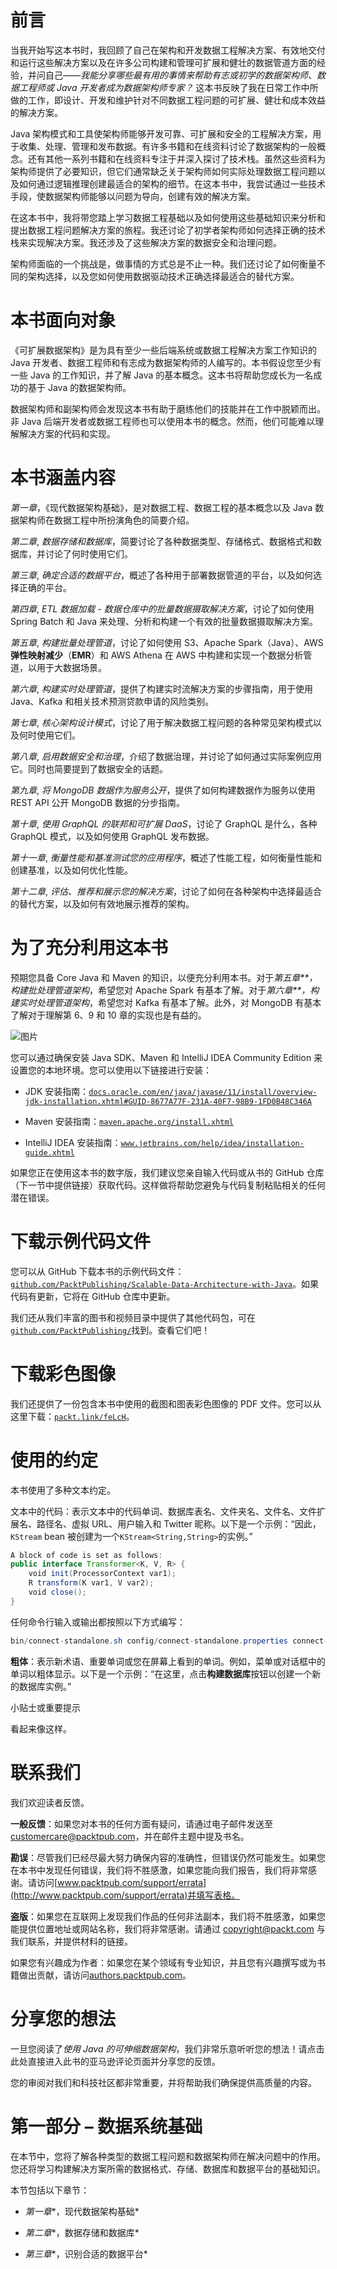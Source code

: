# 前言

当我开始写这本书时，我回顾了自己在架构和开发数据工程解决方案、有效地交付和运行这些解决方案以及在许多公司构建和管理可扩展和健壮的数据管道方面的经验，并问自己——*我能分享哪些最有用的事情来帮助有志或初学的数据架构师、数据工程师或 Java 开发者成为数据架构师专家？* 这本书反映了我在日常工作中所做的工作，即设计、开发和维护针对不同数据工程问题的可扩展、健壮和成本效益的解决方案。

Java 架构模式和工具使架构师能够开发可靠、可扩展和安全的工程解决方案，用于收集、处理、管理和发布数据。有许多书籍和在线资料讨论了数据架构的一般概念。还有其他一系列书籍和在线资料专注于并深入探讨了技术栈。虽然这些资料为架构师提供了必要知识，但它们通常缺乏关于架构师如何实际处理数据工程问题以及如何通过逻辑推理创建最适合的架构的细节。在这本书中，我尝试通过一些技术手段，使数据架构师能够以问题为导向，创建有效的解决方案。

在这本书中，我将带您踏上学习数据工程基础以及如何使用这些基础知识来分析和提出数据工程问题解决方案的旅程。我还讨论了初学者架构师如何选择正确的技术栈来实现解决方案。我还涉及了这些解决方案的数据安全和治理问题。

架构师面临的一个挑战是，做事情的方式总是不止一种。我们还讨论了如何衡量不同的架构选择，以及您如何使用数据驱动技术正确选择最适合的替代方案。

# 本书面向对象

《可扩展数据架构》是为具有至少一些后端系统或数据工程解决方案工作知识的 Java 开发者、数据工程师和有志成为数据架构师的人编写的。本书假设您至少有一些 Java 的工作知识，并了解 Java 的基本概念。这本书将帮助您成长为一名成功的基于 Java 的数据架构师。

数据架构师和副架构师会发现这本书有助于磨练他们的技能并在工作中脱颖而出。非 Java 后端开发者或数据工程师也可以使用本书的概念。然而，他们可能难以理解解决方案的代码和实现。

# 本书涵盖内容

*第一章*，《现代数据架构基础》，是对数据工程、数据工程的基本概念以及 Java 数据架构师在数据工程中所扮演角色的简要介绍。

*第二章*, *数据存储和数据库*，简要讨论了各种数据类型、存储格式、数据格式和数据库，并讨论了何时使用它们。

*第三章*, *确定合适的数据平台*，概述了各种用于部署数据管道的平台，以及如何选择正确的平台。

*第四章*, *ETL 数据加载 - 数据仓库中的批量数据摄取解决方案*，讨论了如何使用 Spring Batch 和 Java 来处理、分析和构建一个有效的批量数据摄取解决方案。

*第五章*, *构建批量处理管道*，讨论了如何使用 S3、Apache Spark（Java）、AWS **弹性映射减少**（**EMR**）和 AWS Athena 在 AWS 中构建和实现一个数据分析管道，以用于大数据场景。

*第六章*, *构建实时处理管道*，提供了构建实时流解决方案的步骤指南，用于使用 Java、Kafka 和相关技术预测贷款申请的风险类别。

*第七章*, *核心架构设计模式*，讨论了用于解决数据工程问题的各种常见架构模式以及何时使用它们。

*第八章*, *启用数据安全和治理*，介绍了数据治理，并讨论了如何通过实际案例应用它。同时也简要提到了数据安全的话题。

*第九章*, *将 MongoDB 数据作为服务公开*，提供了如何构建数据作为服务以使用 REST API 公开 MongoDB 数据的分步指南。

*第十章*, *使用 GraphQL 的联邦和可扩展 DaaS*，讨论了 GraphQL 是什么，各种 GraphQL 模式，以及如何使用 GraphQL 发布数据。

*第十一章*, *衡量性能和基准测试您的应用程序*，概述了性能工程，如何衡量性能和创建基准，以及如何优化性能。

*第十二章*, *评估、推荐和展示您的解决方案*，讨论了如何在各种架构中选择最适合的替代方案，以及如何有效地展示推荐的架构。

# 为了充分利用这本书

预期您具备 Core Java 和 Maven 的知识，以便充分利用本书。对于*第五章**，构建批处理管道架构*，希望您对 Apache Spark 有基本了解。对于*第六章**，构建实时处理管道架构*，希望您对 Kafka 有基本了解。此外，对 MongoDB 有基本了解对于理解第 6、9 和 10 章的实现也是有益的。

![图片](img/B17084_Preface_Table.jpg)

您可以通过确保安装 Java SDK、Maven 和 IntelliJ IDEA Community Edition 来设置您的本地环境。您可以使用以下链接进行安装：

+   JDK 安装指南：[`docs.oracle.com/en/java/javase/11/install/overview-jdk-installation.xhtml#GUID-8677A77F-231A-40F7-98B9-1FD0B48C346A`](https://docs.oracle.com/en/java/javase/11/install/overview-jdk-installation.xhtml#GUID-8677A77F-231A-40F7-98B9-1FD0B48C346A)

+   Maven 安装指南：[`maven.apache.org/install.xhtml`](https://maven.apache.org/install.xhtml)

+   IntelliJ IDEA 安装指南：[`www.jetbrains.com/help/idea/installation-guide.xhtml`](https://www.jetbrains.com/help/idea/installation-guide.xhtml)

如果您正在使用这本书的数字版，我们建议您亲自输入代码或从书的 GitHub 仓库（下一节中提供链接）获取代码。这样做将帮助您避免与代码复制粘贴相关的任何潜在错误。

# 下载示例代码文件

您可以从 GitHub 下载本书的示例代码文件：[`github.com/PacktPublishing/Scalable-Data-Architecture-with-Java`](https://github.com/PacktPublishing/Scalable-Data-Architecture-with-Java)。如果代码有更新，它将在 GitHub 仓库中更新。

我们还从我们丰富的图书和视频目录中提供了其他代码包，可在[`github.com/PacktPublishing/`](https://github.com/PacktPublishing/)找到。查看它们吧！

# 下载彩色图像

我们还提供了一份包含本书中使用的截图和图表彩色图像的 PDF 文件。您可以从这里下载：[`packt.link/feLcH`](https://packt.link/feLcH)。

# 使用的约定

本书使用了多种文本约定。

文本中的代码：表示文本中的代码单词、数据库表名、文件夹名、文件名、文件扩展名、路径名、虚拟 URL、用户输入和 Twitter 昵称。以下是一个示例：“因此，`KStream` bean 被创建为一个`KStream<String,String>`的实例。”

```java
A block of code is set as follows:
public interface Transformer<K, V, R> {
    void init(ProcessorContext var1);
    R transform(K var1, V var2);
    void close();
}
```

任何命令行输入或输出都按照以下方式编写：

```java
bin/connect-standalone.sh config/connect-standalone.properties connect-riskcalc-mongodb-sink.properties
```

**粗体**：表示新术语、重要单词或您在屏幕上看到的单词。例如，菜单或对话框中的单词以粗体显示。以下是一个示例：“在这里，点击**构建数据库**按钮以创建一个新的数据库实例。”

小贴士或重要提示

看起来像这样。

# 联系我们

我们欢迎读者反馈。

**一般反馈**：如果您对本书的任何方面有疑问，请通过电子邮件发送至 customercare@packtpub.com，并在邮件主题中提及书名。

**勘误**：尽管我们已经尽最大努力确保内容的准确性，但错误仍然可能发生。如果您在本书中发现任何错误，我们将不胜感激，如果您能向我们报告，我们将非常感谢。请访问[www.packtpub.com/support/errata](http://www.packtpub.com/support/errata)并填写表格。

**盗版**：如果您在互联网上发现我们作品的任何非法副本，我们将不胜感激，如果您能提供位置地址或网站名称，我们将非常感谢。请通过 copyright@packt.com 与我们联系，并提供材料的链接。

如果您有兴趣成为作者：如果您在某个领域有专业知识，并且您有兴趣撰写或为书籍做出贡献，请访问[authors.packtpub.com](http://authors.packtpub.com)。

# 分享您的想法

一旦您阅读了*使用 Java 的可伸缩数据架构*，我们非常乐意听听您的想法！请点击此处直接进入此书的亚马逊评论页面并分享您的反馈。

您的审阅对我们和科技社区都非常重要，并将帮助我们确保提供高质量的内容。

# 第一部分 – 数据系统基础

在本节中，您将了解各种类型的数据工程问题和数据架构师在解决问题中的作用。您还将学习构建解决方案所需的数据格式、存储、数据库和数据平台的基础知识。

本节包括以下章节：

+   *第一章**，现代数据架构基础*

+   *第二章**，数据存储和数据库*

+   *第三章**，识别合适的数据平台*
